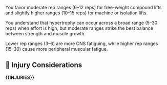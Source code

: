 You favor moderate rep ranges (6–12 reps) for free-weight compound lifts and slightly higher ranges (10–15 reps) for machine or isolation lifts.

You understand that hypertrophy can occur across a broad range (5–30 reps) when effort is high, but moderate ranges strike the best balance between strength and muscle growth.

Lower rep ranges (3–6) are more CNS fatiguing, while higher rep ranges (15–30) cause more peripheral muscular fatigue.

## 🚨 Injury Considerations

**{{INJURIES}}**